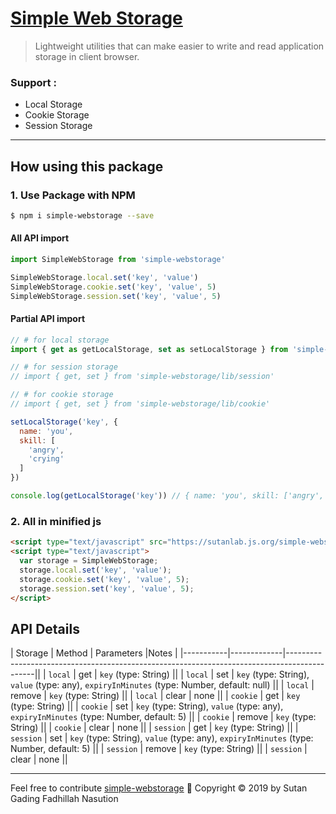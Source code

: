 # [Simple Web Storage](https://www.npmjs.com/package/simple-webstorage)
> Lightweight utilities that can make easier to write and read application storage in client browser.

### Support :
- Local Storage
- Cookie Storage
- Session Storage
---

## How using this package

### 1. Use Package with NPM

```bash
$ npm i simple-webstorage --save
```

#### All API import

```js
import SimpleWebStorage from 'simple-webstorage'

SimpleWebStorage.local.set('key', 'value')
SimpleWebStorage.cookie.set('key', 'value', 5)
SimpleWebStorage.session.set('key', 'value', 5)
```

#### Partial API import

```js
// # for local storage
import { get as getLocalStorage, set as setLocalStorage } from 'simple-webstorage/lib/local'

// # for session storage
// import { get, set } from 'simple-webstorage/lib/session'

// # for cookie storage
// import { get, set } from 'simple-webstorage/lib/cookie'

setLocalStorage('key', {
  name: 'you',
  skill: [
    'angry',
    'crying'
  ]
})

console.log(getLocalStorage('key')) // { name: 'you', skill: ['angry', 'crying'] }
```

### 2. All in minified js

```html
<script type="text/javascript" src="https://sutanlab.js.org/simple-webstorage/lib/bundle/simple-webstorage.min.js"></script>
<script type="text/javascript">
  var storage = SimpleWebStorage;
  storage.local.set('key', 'value');
  storage.cookie.set('key', 'value', 5);
  storage.session.set('key', 'value', 5);
</script>
```

## API Details

| Storage   | Method      | Parameters                                                                            |Notes |
|-----------|-------------|---------------------------------------------------------------------------------------------||
| `local`   | get         | `key` (type: String)                                                                        ||
| `local`   | set         | `key` (type: String), `value` (type: any), `expiryInMinutes` (type: Number, default: null)  ||
| `local`   | remove      | `key` (type: String)                                                                        ||
| `local`   | clear       |  none                                                                                       ||
| `cookie`  | get         | `key` (type: String)                                                                        ||
| `cookie`  | set         | `key` (type: String), `value` (type: any), `expiryInMinutes` (type: Number, default: 5)     ||
| `cookie`  | remove      | `key` (type: String)                                                                        ||
| `cookie`  | clear       |  none                                                                                       ||
| `session` | get         | `key` (type: String)                                                                        ||
| `session` | set         | `key` (type: String), `value` (type: any), `expiryInMinutes` (type: Number, default: 5)     ||
| `session` | remove      | `key` (type: String)                                                                        ||
| `session` | clear       |  none                                                                                       ||

---
Feel free to contribute [simple-webstorage](https://github.com/sutanlab/simple-webstorage) 🙂
Copyright © 2019 by Sutan Gading Fadhillah Nasution